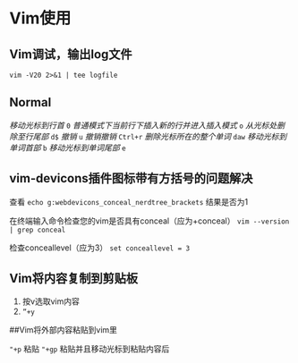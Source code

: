 # Vim使用

## Vim调试，输出log文件

`vim -V20 2>&1 | tee logfile`

## Normal
_移动光标到行首_ `0`
_普通模式下当前行下插入新的行并进入插入模式_  `o`
_从光标处删除至行尾部_ `d$` 
_撤销_ `u`
_撤销撤销_ `Ctrl+r`
_删除光标所在的整个单词_ `daw`
_移动光标到单词首部_ `b`
_移动光标到单词尾部_ `e`


## vim-devicons插件图标带有方括号的问题解决

查看 `echo g:webdevicons_conceal_nerdtree_brackets` 结果是否为1

在终端输入命令检查您的vim是否具有conceal（应为+conceal）
`vim --version | grep conceal`

检查conceallevel（应为3）
`set conceallevel = 3`

## Vim将内容复制到剪贴板

1. 按v选取vim内容
2. ` ”+y `

##Vim将外部内容粘贴到vim里

` "+p ` 粘贴
` "+gp ` 粘贴并且移动光标到粘贴内容后